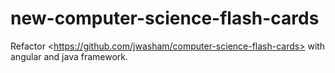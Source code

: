 # new-computer-science-flash-cards
Refactor &lt;https://github.com/jwasham/computer-science-flash-cards> with angular and java framework.
